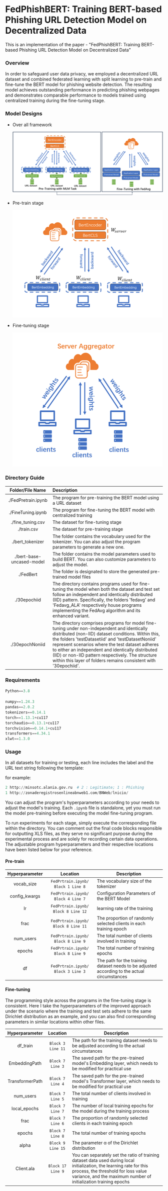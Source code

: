 # FedPhishBERT: Training BERT-based Phishing URL Detection Model on Decentralized Data

This is an implementation of the paper - "FedPhishBERT: Training BERT-based Phishing URL Detection Model on Decentralized Data"

### Overview

In order to safeguard user data privacy, we employed a decentralized URL dataset and combined federated learning with split learning to pre-train and fine-tune the BERT model for phishing website detection. The resulting model achieves outstanding performance in predicting phishing webpages and demonstrates comparable performance to models trained using centralized training during the fine-tuning stage.

### Model Designs

- Over all framework

  ![framework](.\media\framework.png)

- Pre-train stage

  ![Pre-Train](.\media\Pre-Train.png)

- Fine-tuning stage

  ![fine-tuning](.\media\fine-tuning.png)

### Directory Guide

|     Folder/File Name      | Description                                                  |
| :-----------------------: | :----------------------------------------------------------- |
|    ./FedPretrain.ipynb    | The program for pre-training the BERT model using a URL dataset |
|    ./FineTuning.ipynb     | The program for fine-tuning the BERT model with centralized training |
|     ./fine_tuning.csv     | The dataset for fine-tuning stage                            |
|        ./train.csv        | The dataset for pre-training stage                           |
|     ./bert_tokenizer      | The folder contains the vocabulary used for the tokenizer. You can also adjust the program parameters to generate a new one. |
| ./bert-base-uncased-model | The folder contains the model parameters used to build BERT. You can also customize parameters to adjust the model. |
|         ./FedBert         | The folder is designated to store the generated pre-trained model files |
|       ./30epochiid        | The directory contains programs used for fine-tuning the model when both the dataset and test set follow an independent and identically distributed (IID) pattern. Specifically, the folders 'fedavg' and 'Fedavg_ALA' respectively house programs implementing the FedAvg algorithm and its enhanced variant. |
|      ./30epochNoniid      | The directory comprises programs for model fine-tuning under non-independent and identically distributed (non-IID) dataset conditions. Within this, the folders 'testDatasetiid' and 'testDatasetNoniid' represent scenarios where the test dataset adheres to either an independent and identically distributed (IID) or non-IID pattern respectively. The structure within this layer of folders remains consistent with '30epochiid'. |

### Requirements

``` python
Python==3.8

numpy==1.24.3
pandas==2.0.2
tokenizers==0.14.1
torch==1.13.1+cu117
torchaudio==0.13.1+cu117
torchvision==0.14.1+cu117
transformers==4.34.1
xlwt==1.3.0
```

### Usage

In all datasets for training or testing, each line includes the label and the URL text string following the template:

<label>  <URL string>

for example:

```python
2 http://minsotc.alania.gov.ru  # 2 : Legitimate; 1 : Phishing
1 http://zonaderegistrosenlineabnweb1.com/BNWeb/lnicio/ 
```

You can adjust the program's hyperparameters according to your needs to adjust the model's training. Each `.ipynb` file is standalone, yet you must run the model pre-training before executing the model fine-tuning program.

To run experiments for each stage, simply execute the corresponding file within the directory. You can comment out the final code blocks responsible for outputting XLS files, as they serve no significant purpose during the experimental process and are solely for recording certain data operations. The adjustable program hyperparameters and their respective locations have been listed below for your reference.

#### Pre-train

| Hyperparameter |              Location               | Description                                                  |
| :------------: | :---------------------------------: | ------------------------------------------------------------ |
|   vocab_size   | `FedPrtrain.ipynb/ Block 1 Line 8`  | The vocabulary size of the tokenizer                         |
| config_kwargs  | `FedPrtrain.ipynb/ Block 4 Line 7`  | Configuration Parameters of the BERT Model                   |
|       lr       | `FedPrtrain.ipynb/ Block 8 Line 12` | learning rate of the training                                |
|      frac      | `FedPrtrain.ipynb/ Block 8 Line 11` | The proportion of randomly selected clients in each training epoch |
|   num_users    | `FedPrtrain.ipynb/ Block 8 Line 9`  | The total number of clients involved in training             |
|     epochs     | `FedPrtrain.ipynb/ Block 8 Line 9`  | The total number of training epochs                          |
|       df       | `FedPrtrain.ipynb/ Block 3 Line 3`  | The path for the training dataset needs to be adjusted according to the actual circumstances |

#### Fine-tuning

The programming style across the programs in the fine-tuning stage is consistent. Here I take the hyperparameters of the improved approach under the scenario where the training and test sets adhere to the same Dirichlet distribution as an example,  and you can also find corresponding parameters in similar locations within other files.

| Hyperparameter  |     Location      | Description                                                  |
| :-------------: | :---------------: | ------------------------------------------------------------ |
|    df_train     | `Block 3 Line 11` | The path for the training dataset needs to be adjusted according to the actual circumstances |
|  EmbeddingPath  | `Block 7 Line 3`  | The saved path for the pre-trained model's Embedding layer, which needs to be modified for practical use |
| TransformerPath | `Block 7 Line 4`  | The saved path for the pre-trained model's Transformer layer, which needs to be modified for practical use |
|    num_users    | `Block 7 Line 5`  | The total number of clients involved in training             |
|  local_epochs   | `Block 7 Line 7`  | The number of local training epochs for the model during the training process |
|      frac       | `Block 7 Line 6`  | The proportion of randomly selected clients in each training epoch |
|     epochs      | `Block 7 Line 8`  | The total number of training epochs                          |
|      alpha      | `Block 9 Line 15` | The parameter α of the Dirichlet distribution                |
|   Client.ala    | `Block 17 Line 9` | You can separately set the ratio of training dataset data used during local initialization, the learning rate for this process, the threshold for loss value variance, and the maximum number of initialization training epochs |

